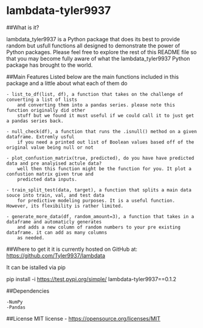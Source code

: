 # lambdata-tyler9937
##What is it?

lambdata_tyler9937 is a Python package that does its best to provide random but usfull functions all designed 
to demonstrate the power of Python packages. Please feel free to explore the rest of this README file so 
that you may become fully aware of what the lambdata_tyler9937 Python package has brought to the world.

##Main Features
Listed below are the main functions included in this package and a little about what each of them do

	- list_to_df(list, df), a function that takes on the challenge of converting a list of lists 
		and converting them into a pandas series. please note this function originally did other
		stuff but we found it must useful if we could call it to just get a pandas series back.

	- null_check(df), a function that runs the .isnull() method on a given dataframe. Extremly usful 
		if you need a printed out list of Boolean values based off of the original value being null or not

	- plot_confustion_matrix(true, predicted), do you have have predicted data and pre analyised actule data? 
		well then this function might be the function for you. It plot a confustion matrix given true and
		predicted data inputs.

	- train_split_test(data, target), a function that splits a main data souce into train, val, and test data
		for predictive modeling purposes. It is a useful function. However, its flexibility is rather limited.

	- generate_more_data(df, random_amount=3), a function that takes in a dataframe and automaticly generates
		and adds a new column of random numbers to your pre existing dataframe. it can add as many columns 
		as needed.

##Where to get it
it is currently hosted on GitHub at: https://github.com/Tyler9937/lambdata

It can be istalled via pip 

pip install -i https://test.pypi.org/simple/ lambdata-tyler9937==0.1.2


##Dependencies

	-NumPy
	-Pandas

##License
MIT license - https://opensource.org/licenses/MIT